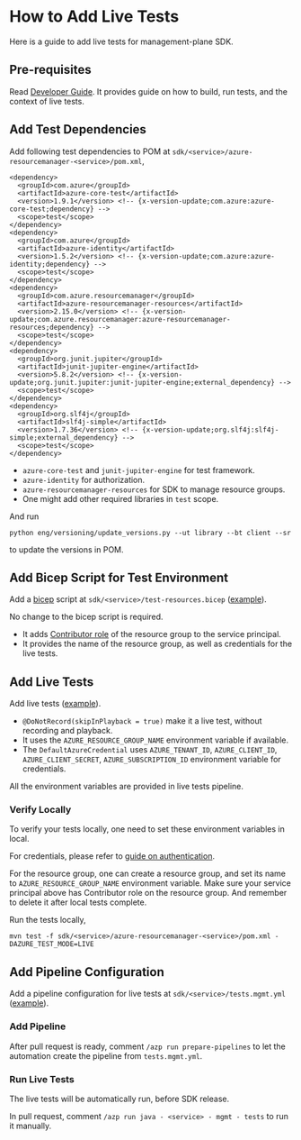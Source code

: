 # How to Add Live Tests

Here is a guide to add live tests for management-plane SDK.

## Pre-requisites

Read [Developer Guide](https://github.com/Azure/azure-sdk-for-java/blob/main/CONTRIBUTING.md#developer-guide).
It provides guide on how to build, run tests, and the context of live tests.

## Add Test Dependencies

Add following test dependencies to POM at `sdk/<service>/azure-resourcemanager-<service>/pom.xml`,
```
<dependency>
  <groupId>com.azure</groupId>
  <artifactId>azure-core-test</artifactId>
  <version>1.9.1</version> <!-- {x-version-update;com.azure:azure-core-test;dependency} -->
  <scope>test</scope>
</dependency>
<dependency>
  <groupId>com.azure</groupId>
  <artifactId>azure-identity</artifactId>
  <version>1.5.2</version> <!-- {x-version-update;com.azure:azure-identity;dependency} -->
  <scope>test</scope>
</dependency>
<dependency>
  <groupId>com.azure.resourcemanager</groupId>
  <artifactId>azure-resourcemanager-resources</artifactId>
  <version>2.15.0</version> <!-- {x-version-update;com.azure.resourcemanager:azure-resourcemanager-resources;dependency} -->
  <scope>test</scope>
</dependency>
<dependency>
  <groupId>org.junit.jupiter</groupId>
  <artifactId>junit-jupiter-engine</artifactId>
  <version>5.8.2</version> <!-- {x-version-update;org.junit.jupiter:junit-jupiter-engine;external_dependency} -->
  <scope>test</scope>
</dependency>
<dependency>
  <groupId>org.slf4j</groupId>
  <artifactId>slf4j-simple</artifactId>
  <version>1.7.36</version> <!-- {x-version-update;org.slf4j:slf4j-simple;external_dependency} -->
  <scope>test</scope>
</dependency>
```

- `azure-core-test` and `junit-jupiter-engine` for test framework.
- `azure-identity` for authorization.
- `azure-resourcemanager-resources` for SDK to manage resource groups.
- One might add other required libraries in `test` scope.

And run
```
python eng/versioning/update_versions.py --ut library --bt client --sr
```
to update the versions in POM.

## Add Bicep Script for Test Environment

Add a [bicep](https://github.com/Azure/bicep) script at `sdk/<service>/test-resources.bicep` ([example](https://github.com/Azure/azure-sdk-for-java/blob/main/sdk/mediaservices/test-resources.bicep)).

No change to the bicep script is required.

- It adds [Contributor role](https://docs.microsoft.com/azure/role-based-access-control/built-in-roles#contributor) of the resource group to the service principal.
- It provides the name of the resource group, as well as credentials for the live tests.

## Add Live Tests

Add live tests ([example](https://github.com/Azure/azure-sdk-for-java/blob/main/sdk/mediaservices/azure-resourcemanager-mediaservices/src/test/java/com/azure/resourcemanager/mediaservices/MediaServicesTests.java)).

- `@DoNotRecord(skipInPlayback = true)` make it a live test, without recording and playback.
- It uses the `AZURE_RESOURCE_GROUP_NAME` environment variable if available.
- The `DefaultAzureCredential` uses `AZURE_TENANT_ID`, `AZURE_CLIENT_ID`, `AZURE_CLIENT_SECRET`, `AZURE_SUBSCRIPTION_ID` environment variable for credentials. 

All the environment variables are provided in live tests pipeline.

### Verify Locally

To verify your tests locally, one need to set these environment variables in local.

For credentials, please refer to [guide on authentication](https://docs.microsoft.com/azure/developer/java/sdk/get-started#set-up-authentication).

For the resource group, one can create a resource group, and set its name to `AZURE_RESOURCE_GROUP_NAME` environment variable.
Make sure your service principal above has Contributor role on the resource group.
And remember to delete it after local tests complete.

Run the tests locally,
```
mvn test -f sdk/<service>/azure-resourcemanager-<service>/pom.xml -DAZURE_TEST_MODE=LIVE
```

## Add Pipeline Configuration

Add a pipeline configuration for live tests at `sdk/<service>/tests.mgmt.yml` ([example](https://github.com/Azure/azure-sdk-for-java/blob/main/sdk/mediaservices/tests.mgmt.yml)).

### Add Pipeline

After pull request is ready, comment `/azp run prepare-pipelines` to let the automation create the pipeline from `tests.mgmt.yml`.

### Run Live Tests

The live tests will be automatically run, before SDK release.

In pull request, comment `/azp run java - <service> - mgmt - tests` to run it manually.
